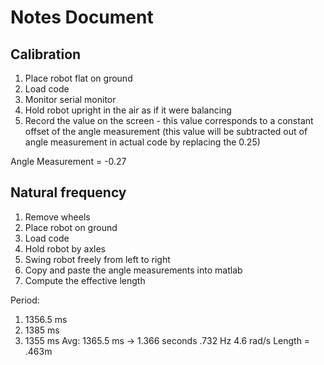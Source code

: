 # Notes Document
## Calibration
1. Place robot flat on ground
2. Load code
3. Monitor serial monitor
4. Hold robot upright in the air as if it were balancing
5. Record the value on the screen - this value corresponds to a constant offset of the angle measurement (this value will be subtracted out of angle measurement in actual code by replacing the 0.25)

Angle Measurement = -0.27

## Natural frequency
1. Remove wheels
2. Place robot on ground
3. Load code
4. Hold robot by axles
5. Swing robot freely from left to right
6. Copy and paste the angle measurements into matlab
7. Compute the effective length

Period:
1. 1356.5 ms
2. 1385 ms
3. 1355 ms
Avg: 1365.5 ms -> 1.366 seconds
.732 Hz
4.6 rad/s
Length = .463m
